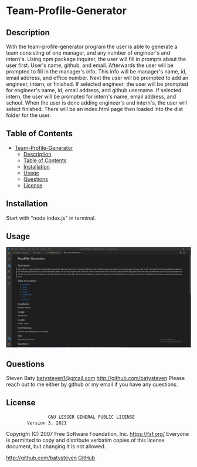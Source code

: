 
# Team-Profile-Generator

## Description
With the team-profile-generator program the user is able to generate a team consisting of one manager, and any number of engineer's and intern's. Using npm package inquirer, the user will fill in prompts about the user first. User's name, github, and email. Afterwards the user will be prompted to fill in the manager's info. This info will be manager's name, id, email address, and office number. Next the user will be prompted to add an engineer, intern, or finished. If selected engineer, the user will be prompted for engineer's name, id, email address, and github username. If selected intern, the user will be prompted for intern's name, email address, and school. When the user is done adding engineer's and intern's, the user will select finished. There will be an index.html page then loaded into the dist folder for the user.

## Table of Contents
- [Team-Profile-Generator](#team-profile-generator)
  - [Description](#description)
  - [Table of Contents](#table-of-contents)
  - [Installation](#installation)
  - [Usage](#usage)
  - [Questions](#questions)
  - [License](#license)

## Installation
Start with "node index.js" in terminal.

## Usage
![screenshot for readme-generator finished](../img/readme-generator-screenshot.png)

## Questions
Steven Baty
batysteven1@gmail.com
http://github.com/batysteven
Please reach out to me either by github or my email if you have any questions.

## License
                    GNU LESSER GENERAL PUBLIC LICENSE
            Version 3, 2021

Copyright (C) 2007 Free Software Foundation, Inc. <https://fsf.org/>
Everyone is permitted to copy and distribute verbatim copies
of this license document, but changing it is not allowed.

http://github.com/batysteven
[GitHub](http://github.com/batysteven)
